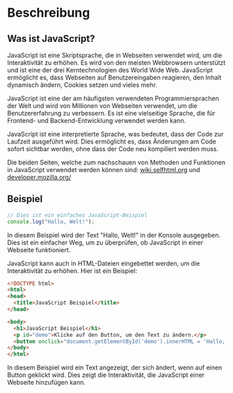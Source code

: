 # Beschreibung

## Was ist JavaScript?

JavaScript ist eine Skriptsprache, die in Webseiten verwendet wird, um die Interaktivität zu erhöhen. Es wird von den meisten Webbrowsern unterstützt und ist eine der drei Kerntechnologien des World Wide Web. JavaScript ermöglicht es, dass Webseiten auf Benutzereingaben reagieren, den Inhalt dynamisch ändern, Cookies setzen und vieles mehr.

JavaScript ist eine der am häufigsten verwendeten Programmiersprachen der Welt und wird von Millionen von Webseiten verwendet, um die Benutzererfahrung zu verbessern. Es ist eine vielseitige Sprache, die für Frontend- und Backend-Entwicklung verwendet werden kann.

JavaScript ist eine interpretierte Sprache, was bedeutet, dass der Code zur Laufzeit ausgeführt wird. Dies ermöglicht es, dass Änderungen am Code sofort sichtbar werden, ohne dass der Code neu kompiliert werden muss.

Die beiden Seiten, welche zum nachschauen von Methoden und Funktionen in JavaScript verwendet werden können sind: [wiki.selfhtml.org](https://wiki.selfhtml.org/wiki/JavaScript) und [developer.mozilla.org/](https://developer.mozilla.org/de/docs/Web/JavaScript)

## Beispiel

```javascript
// Dies ist ein einfaches JavaScript-Beispiel
console.log("Hallo, Welt!");
```

In diesem Beispiel wird der Text "Hallo, Welt!" in der Konsole ausgegeben. Dies ist ein einfacher Weg, um zu überprüfen, ob JavaScript in einer Webseite funktioniert.

JavaScript kann auch in HTML-Dateien eingebettet werden, um die Interaktivität zu erhöhen. Hier ist ein Beispiel:

```html
<!DOCTYPE html>
<html>
<head>
  <title>JavaScript Beispiel</title>
</head>

<body>
  <h1>JavaScript Beispiel</h1>
  <p id="demo">Klicke auf den Button, um den Text zu ändern.</p>
  <button onclick="document.getElementById('demo').innerHTML = 'Hallo, Welt!'">Klick mich!</button>
</body>
</html>
```

In diesem Beispiel wird ein Text angezeigt, der sich ändert, wenn auf einen Button geklickt wird. Dies zeigt die Interaktivität, die JavaScript einer Webseite hinzufügen kann.
